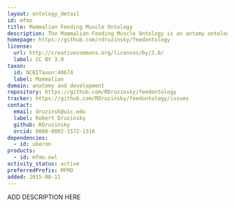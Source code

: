 ```yaml
---
layout: ontology_detail
id: mfmo
title: Mammalian Feeding Muscle Ontology
description: The Mammalian Feeding Muscle Ontology is an antomy ontology for the muscles of the head and neck that participate in feeding, swallowing, and other oral-pharyngeal behaviors.
homepage: https://github.com/rdruzinsky/feedontology
license:
  url: http://creativecommons.org/licenses/by/3.0/
  label: CC BY 3.0
taxon:
  id: NCBITaxon:40674
  label: Mammalian
domain: anatomy and development
repository: https://github.com/RDruzinsky/feedontology
tracker: https://github.com/RDruzinsky/feedontology/issues
contact:
  email: druzinsk@uic.edu
  label: Robert Druzinsky
  github: RDruzinsky
  orcid: 0000-0002-1572-1316
dependencies:
  - id: uberon
products:
  - id: mfmo.owl
activity_status: active
preferredPrefix: MFMO
added: 2015-08-11
---
```


ADD DESCRIPTION HERE
